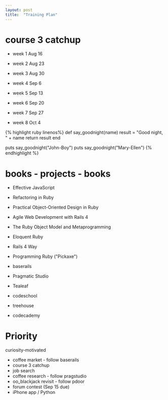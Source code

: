 ```yaml
---
layout: post
title:  "Training Plan"
---
```


# course 3 catchup

+ week 1 Aug 16
+ week 2 Aug 23
+ week 3 Aug 30
+ week 4 Sep 6

+ week 5 Sep 13
+ week 6 Sep 20
+ week 7 Sep 27
+ week 8 Oct 4

{% highlight ruby linenos%}
def say_goodnight(name)
  result = "Good night, " + name
  return result
end

puts say_goodnight("John-Boy")
puts say_goodnight("Mary-Ellen")
{% endhighlight %}

# books - projects - books

- Effective JavaScript
- Refactoring in Ruby
- Practical Object-Oriented Design in Ruby
- Agile Web Development with Rails 4
- The Ruby Object Model and Metaprogramming

- Eloquent Ruby
- Rails 4 Way
- Programming Ruby ("Pickaxe")

- baserails
- Pragmatic Studio
- Tealeaf
- codeschool
- treehouse
- codecademy

# Priority
curiosity-motivated

- coffee market - follow baserails
- course 3 catchup
- job search
- coffee research - follow pragstudio
- oo_blackjack revisit - follow pdoor
- forum contest (Sep 15 due)
- iPhone app / Python

[jekyll]:      http://jekyllrb.com
[jekyll-gh]:   https://github.com/jekyll/jekyll
[jekyll-help]: https://github.com/jekyll/jekyll-help